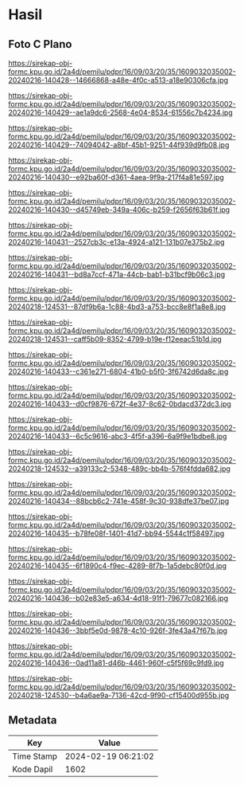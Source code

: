 # Hasil

## Foto C Plano

https://sirekap-obj-formc.kpu.go.id/2a4d/pemilu/pdpr/16/09/03/20/35/1609032035002-20240216-140428--14666868-a48e-4f0c-a513-a18e90306cfa.jpg

https://sirekap-obj-formc.kpu.go.id/2a4d/pemilu/pdpr/16/09/03/20/35/1609032035002-20240216-140429--ae1a9dc6-2568-4e04-8534-61556c7b4234.jpg

https://sirekap-obj-formc.kpu.go.id/2a4d/pemilu/pdpr/16/09/03/20/35/1609032035002-20240216-140429--74094042-a8bf-45b1-9251-44f939d9fb08.jpg

https://sirekap-obj-formc.kpu.go.id/2a4d/pemilu/pdpr/16/09/03/20/35/1609032035002-20240216-140430--e92ba60f-d361-4aea-9f9a-217f4a81e597.jpg

https://sirekap-obj-formc.kpu.go.id/2a4d/pemilu/pdpr/16/09/03/20/35/1609032035002-20240216-140430--d45749eb-349a-406c-b259-f2656f63b61f.jpg

https://sirekap-obj-formc.kpu.go.id/2a4d/pemilu/pdpr/16/09/03/20/35/1609032035002-20240216-140431--2527cb3c-e13a-4924-a121-131b07e375b2.jpg

https://sirekap-obj-formc.kpu.go.id/2a4d/pemilu/pdpr/16/09/03/20/35/1609032035002-20240216-140431--bd8a7ccf-471a-44cb-bab1-b31bcf9b06c3.jpg

https://sirekap-obj-formc.kpu.go.id/2a4d/pemilu/pdpr/16/09/03/20/35/1609032035002-20240218-124531--87df9b6a-1c88-4bd3-a753-bcc8e8f1a8e8.jpg

https://sirekap-obj-formc.kpu.go.id/2a4d/pemilu/pdpr/16/09/03/20/35/1609032035002-20240218-124531--caff5b09-8352-4799-b19e-f12eeac51b1d.jpg

https://sirekap-obj-formc.kpu.go.id/2a4d/pemilu/pdpr/16/09/03/20/35/1609032035002-20240216-140433--c361e271-6804-41b0-b5f0-3f6742d6da8c.jpg

https://sirekap-obj-formc.kpu.go.id/2a4d/pemilu/pdpr/16/09/03/20/35/1609032035002-20240216-140433--d0cf9876-672f-4e37-8c62-0bdacd372dc3.jpg

https://sirekap-obj-formc.kpu.go.id/2a4d/pemilu/pdpr/16/09/03/20/35/1609032035002-20240216-140433--6c5c9616-abc3-4f5f-a396-6a9f9e1bdbe8.jpg

https://sirekap-obj-formc.kpu.go.id/2a4d/pemilu/pdpr/16/09/03/20/35/1609032035002-20240218-124532--a39133c2-5348-489c-bb4b-576f4fdda682.jpg

https://sirekap-obj-formc.kpu.go.id/2a4d/pemilu/pdpr/16/09/03/20/35/1609032035002-20240216-140434--88bcb6c2-741e-458f-9c30-938dfe37be07.jpg

https://sirekap-obj-formc.kpu.go.id/2a4d/pemilu/pdpr/16/09/03/20/35/1609032035002-20240216-140435--b78fe08f-1401-41d7-bb94-5544c1f58497.jpg

https://sirekap-obj-formc.kpu.go.id/2a4d/pemilu/pdpr/16/09/03/20/35/1609032035002-20240216-140435--6f1890c4-f9ec-4289-8f7b-1a5debc80f0d.jpg

https://sirekap-obj-formc.kpu.go.id/2a4d/pemilu/pdpr/16/09/03/20/35/1609032035002-20240216-140436--b02e83e5-a634-4d18-91f1-79677c082166.jpg

https://sirekap-obj-formc.kpu.go.id/2a4d/pemilu/pdpr/16/09/03/20/35/1609032035002-20240216-140436--3bbf5e0d-9878-4c10-926f-3fe43a47f67b.jpg

https://sirekap-obj-formc.kpu.go.id/2a4d/pemilu/pdpr/16/09/03/20/35/1609032035002-20240216-140436--0ad11a81-d46b-4461-960f-c5f5f69c9fd9.jpg

https://sirekap-obj-formc.kpu.go.id/2a4d/pemilu/pdpr/16/09/03/20/35/1609032035002-20240218-124530--b4a6ae9a-7136-42cd-9f90-cf15400d955b.jpg


## Metadata

| Key        | Value               |
| ---------- | ------------------- |
| Time Stamp | 2024-02-19 06:21:02 |
| Kode Dapil | 1602                |



